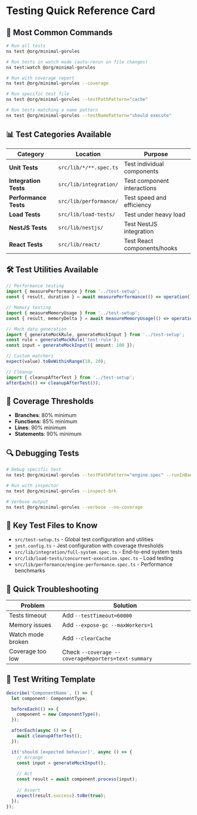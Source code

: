 # Testing Quick Reference Card

## 🚀 Most Common Commands

```bash
# Run all tests
nx test @org/minimal-gorules

# Run tests in watch mode (auto-rerun on file changes)
nx test:watch @org/minimal-gorules

# Run with coverage report
nx test @org/minimal-gorules --coverage

# Run specific test file
nx test @org/minimal-gorules --testPathPattern="cache"

# Run tests matching a name pattern
nx test @org/minimal-gorules --testNamePattern="should execute"
```

## 📊 Test Categories Available

| Category | Location | Purpose |
|----------|----------|---------|
| **Unit Tests** | `src/lib/*/**.spec.ts` | Test individual components |
| **Integration Tests** | `src/lib/integration/` | Test component interactions |
| **Performance Tests** | `src/lib/performance/` | Test speed and efficiency |
| **Load Tests** | `src/lib/load-tests/` | Test under heavy load |
| **NestJS Tests** | `src/lib/nestjs/` | Test NestJS integration |
| **React Tests** | `src/lib/react/` | Test React components/hooks |

## 🛠️ Test Utilities Available

```typescript
// Performance testing
import { measurePerformance } from '../test-setup';
const { result, duration } = await measurePerformance(() => operation(), 100);

// Memory testing  
import { measureMemoryUsage } from '../test-setup';
const { result, memoryDelta } = await measureMemoryUsage(() => operation());

// Mock data generation
import { generateMockRule, generateMockInput } from '../test-setup';
const rule = generateMockRule('test-rule');
const input = generateMockInput({ amount: 100 });

// Custom matchers
expect(value).toBeWithinRange(10, 20);

// Cleanup
import { cleanupAfterTest } from '../test-setup';
afterEach(() => cleanupAfterTest());
```

## 🎯 Coverage Thresholds

- **Branches**: 80% minimum
- **Functions**: 85% minimum  
- **Lines**: 90% minimum
- **Statements**: 90% minimum

## 🔍 Debugging Tests

```bash
# Debug specific test
nx test @org/minimal-gorules --testPathPattern="engine.spec" --runInBand

# Run with inspector
nx test @org/minimal-gorules --inspect-brk

# Verbose output
nx test @org/minimal-gorules --verbose --no-coverage
```

## 📁 Key Test Files to Know

- `src/test-setup.ts` - Global test configuration and utilities
- `jest.config.ts` - Jest configuration with coverage thresholds
- `src/lib/integration/full-system.spec.ts` - End-to-end system tests
- `src/lib/load-tests/concurrent-execution.spec.ts` - Load testing
- `src/lib/performance/engine-performance.spec.ts` - Performance benchmarks

## 🚨 Quick Troubleshooting

| Problem | Solution |
|---------|----------|
| Tests timeout | Add `--testTimeout=60000` |
| Memory issues | Add `--expose-gc --maxWorkers=1` |
| Watch mode broken | Add `--clearCache` |
| Coverage too low | Check `--coverage --coverageReporters=text-summary` |

## 📝 Test Writing Template

```typescript
describe('ComponentName', () => {
  let component: ComponentType;

  beforeEach(() => {
    component = new ComponentType();
  });

  afterEach(async () => {
    await cleanupAfterTest();
  });

  it('should [expected behavior]', async () => {
    // Arrange
    const input = generateMockInput();
    
    // Act
    const result = await component.process(input);
    
    // Assert
    expect(result.success).toBe(true);
  });
});
```